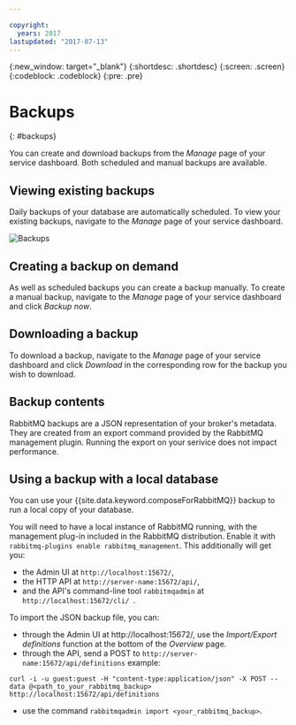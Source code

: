 ```yaml
---

copyright:
  years: 2017
lastupdated: "2017-07-13"
---
```


{:new_window: target="_blank"}
{:shortdesc: .shortdesc}
{:screen: .screen}
{:codeblock: .codeblock}
{:pre: .pre}

# Backups
{: #backups}

You can create and download backups from the *Manage* page of your service dashboard. Both scheduled and manual backups are available.

## Viewing existing backups

Daily backups of your database are automatically scheduled. To view your existing backups, navigate to the *Manage* page of your service dashboard. 

![Backups](./images/managing-backups.png "A list of backups in the service dashboard")

## Creating a backup on demand

As well as scheduled backups you can create a backup manually. To create a manual backup, navigate to the *Manage* page of your service dashboard and click *Backup now*.

## Downloading a backup

To download a backup, navigate to the *Manage* page of your service dashboard and click *Download* in the corresponding row for the backup you wish to download.

## Backup contents

RabbitMQ backups are a JSON representation of your broker's metadata. They are created from an export command provided by the RabbitMQ management plugin. Running the export on your serivice does not impact performance.

## Using a backup with a local database

You can use your {{site.data.keyword.composeForRabbitMQ}} backup to run a local copy of your database.

You will need to have a local instance of RabbitMQ running, with the management plug-in included in the RabbitMQ distribution. Enable it with `rabbitmq-plugins enable rabbitmq_management`. This additionally will get you:

* the Admin UI at `http://localhost:15672/`,
* the HTTP API at  `http://server-name:15672/api/`,
* and the API's command-line tool `rabbitmqadmin` at `http://localhost:15672/cli/ `.

To import the JSON backup file, you can:

* through the Admin UI at http://localhost:15672/, use the _Import/Export definitions_ function at the bottom of the _Overview_ page.
* through the API, send a POST to `http://server-name:15672/api/definitions` example:
```http
curl -i -u guest:guest -H "content-type:application/json" -X POST --data @<path_to_your_rabbitmq_backup> http://localhost:15672/api/definitions
```
* use the command `rabbitmqadmin import <your_rabbitmq_backup>`.
